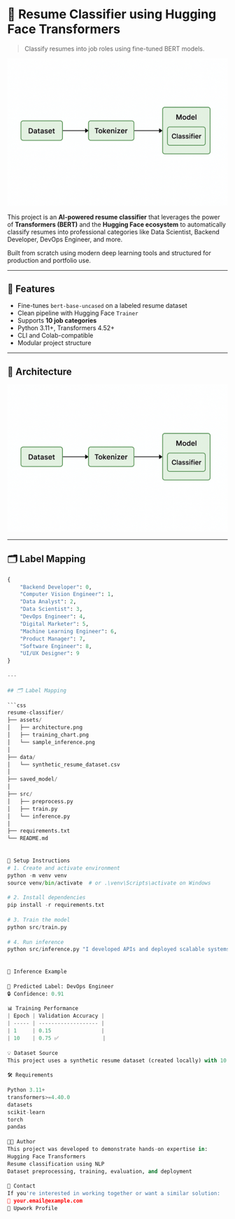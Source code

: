 # 🧠 Resume Classifier using Hugging Face Transformers

> Classify resumes into job roles using fine-tuned BERT models.

![header](assets/architecture.png)

This project is an **AI-powered resume classifier** that leverages the power of **Transformers (BERT)** and the **Hugging Face ecosystem** to automatically classify resumes into professional categories like Data Scientist, Backend Developer, DevOps Engineer, and more.

Built from scratch using modern deep learning tools and structured for production and portfolio use.

---

## 🚀 Features

- Fine-tunes `bert-base-uncased` on a labeled resume dataset
- Clean pipeline with Hugging Face `Trainer`
- Supports **10 job categories**
- Python 3.11+, Transformers 4.52+
- CLI and Colab-compatible
- Modular project structure

---

## 🧠 Architecture

![Model Architecture](assets/architecture.png)

---

## 🗂️ Label Mapping

```python
{
    "Backend Developer": 0,
    "Computer Vision Engineer": 1,
    "Data Analyst": 2,
    "Data Scientist": 3,
    "DevOps Engineer": 4,
    "Digital Marketer": 5,
    "Machine Learning Engineer": 6,
    "Product Manager": 7,
    "Software Engineer": 8,
    "UI/UX Designer": 9
}

---

## 🗂️ Label Mapping

```css
resume-classifier/
├── assets/
│   ├── architecture.png
│   ├── training_chart.png
│   └── sample_inference.png
│
├── data/
│   └── synthetic_resume_dataset.csv
│
├── saved_model/
│
├── src/
│   ├── preprocess.py
│   ├── train.py
│   └── inference.py
│
├── requirements.txt
└── README.md


🔧 Setup Instructions
# 1. Create and activate environment
python -m venv venv
source venv/bin/activate  # or .\venv\Scripts\activate on Windows

# 2. Install dependencies
pip install -r requirements.txt

# 3. Train the model
python src/train.py

# 4. Run inference
python src/inference.py "I developed APIs and deployed scalable systems in AWS."


🧪 Inference Example

🧠 Predicted Label: DevOps Engineer
🔒 Confidence: 0.91

📊 Training Performance
| Epoch | Validation Accuracy |
| ----- | ------------------- |
| 1     | 0.15                |
| 10    | 0.75 ✅              |

💡 Dataset Source
This project uses a synthetic resume dataset (created locally) with 10 distinct job roles. You can find it in data/synthetic_resume_dataset.csv.

🛠️ Requirements

Python 3.11+
transformers>=4.40.0
datasets
scikit-learn
torch
pandas

🧑‍💻 Author
This project was developed to demonstrate hands-on expertise in:
Hugging Face Transformers
Resume classification using NLP
Dataset preprocessing, training, evaluation, and deployment

🤝 Contact
If you're interested in working together or want a similar solution:
📧 your.email@example.com
💼 Upwork Profile